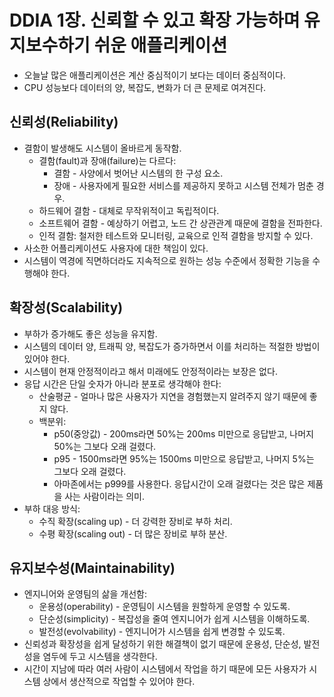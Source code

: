 # DDIA 1장. 신뢰할 수 있고 확장 가능하며 유지보수하기 쉬운 애플리케이션

* 오늘날 많은 애플리케이션은 계산 중심적이기 보다는 데이터 중심적이다.
* CPU 성능보다 데이터의 양, 복잡도, 변화가 더 큰 문제로 여겨진다.

## 신뢰성(Reliability)

* 결함이 발생해도 시스템이 올바르게 동작함.
  * 결함(fault)과 장애(failure)는 다르다:
    * 결함 - 사양에서 벗어난 시스템의 한 구성 요소.
    * 장애 - 사용자에게 필요한 서비스를 제공하지 못하고 시스템 전체가 멈춘 경우.
  * 하드웨어 결함 - 대체로 무작위적이고 독립적이다.
  * 소프트웨어 결함 - 예상하기 어렵고, 노드 간 상관관계 때문에 결함을 전파한다.
  * 인적 결함: 철저한 테스트와 모니터링, 교육으로 인적 결함을 방지할 수 있다.
* 사소한 어플리케이션도 사용자에 대한 책임이 있다.
* 시스템이 역경에 직면하더라도 지속적으로 원하는 성능 수준에서 정확한 기능을 수행해야 한다.

## 확장성(Scalability)

* 부하가 증가해도 좋은 성능을 유지함.
* 시스템의 데이터 양, 트래픽 양, 복잡도가 증가하면서 이를 처리하는 적절한 방법이 있어야 한다.
* 시스템이 현재 안정적이라고 해서 미래에도 안정적이라는 보장은 없다.
* 응답 시간은 단일 숫자가 아니라 분포로 생각해야 한다:
  * 산술평균 - 얼마나 많은 사용자가 지연을 경험했는지 알려주지 않기 때문에 좋지 않다.
  * 백분위:
    * p50(중앙값) - 200ms라면 50%는 200ms 미만으로 응답받고, 나머지 50%는 그보다 오래 걸렸다.
    * p95 - 1500ms라면 95%는 1500ms 미만으로 응답받고, 나머지 5%는 그보다 오래 걸렸다.
    * 아마존에서는 p999를 사용한다. 응답시간이 오래 걸렸다는 것은 많은 제품을 사는 사람이라는 의미.
* 부하 대응 방식:
  * 수직 확장(scaling up) - 더 강력한 장비로 부하 처리.
  * 수평 확장(scaling out) - 더 많은 장비로 부하 분산.

## 유지보수성(Maintainability)

* 엔지니어와 운영팀의 삶을 개선함:
  * 운용성(operability) - 운영팀이 시스템을 원할하게 운영할 수 있도록.
  * 단순성(simplicity) - 복잡성을 줄여 엔지니어가 쉽게 시스템을 이해하도록.
  * 발전성(evolvability) - 엔지니어가 시스템을 쉽게 변경할 수 있도록.
* 신뢰성과 확장성을 쉽게 달성하기 위한 해결책이 없기 때문에 운용성, 단순성, 발전성을 염두에 두고 시스템을 생각한다.
* 시간이 지남에 따라 여러 사람이 시스템에서 작업을 하기 때문에 모든 사용자가 시스템 상에서 생산적으로 작업할 수 있어야 한다.


